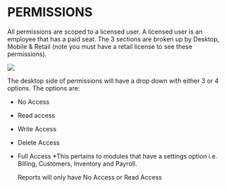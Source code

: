 # PERMISSIONS

All permissions are scoped to a licensed user. A licensed user is an employee that has a paid seat.
The 3 sections are broken up by Desktop, Mobile & Retail (note you must have a retail license to see these permissions).

![](https://wiselibrary.blob.core.windows.net/docs/Windows/EmployeePermissions.png)

The desktop side of permissions will have a drop down with either 3 or 4 options.
The options are:

- No Access
- Read access
- Write Access
- Delete Access
- Full Access    *This pertains to modules that have a settings option i.e. Billing, Customers, Inventory and Payroll.

  Reports will only have No Access or Read Access


